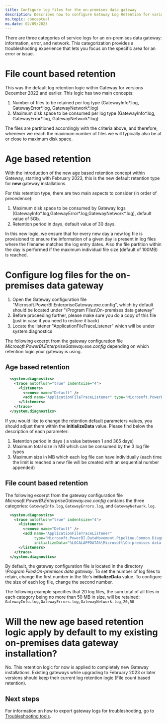 ```yaml
---
title: Configure log files for the on-premises data gateway
description: Describes how to configure Gateway Log Retention for various versions of the On-Premise Data Gateway.
ms.topic: conceptual
ms.date: 02/09/2023
---
```


There are three categories of service logs for an on-premises data gateway: information, error, and network. This categorization provides a troubleshooting experience that lets you focus on the specific area for an error or issue.

# File count based retention
This was the default log retention logic within Gateway for versions December 2022 and earlier. This logic has two main concepts:

 1. Number of files to be retained per log type (GatewayInfo*.log, GatewayError*.log, GatewayNetwork*.log)
 1. Maximum disk space to be consumed per log type (GatewayInfo*.log, GatewayError*.log, GatewayNetwork*.log)

The files are partitioned accordingly with the criteria above, and therefore, whenever we reach the maximum number of files we will typically also be at or close to maximum disk space.

# Age based retention
With the introduction of the new age based retention concept within Gateway, starting with February 2023, this is the new default retention type for **new** gateway installations.

For this retention type, there are two main aspects to consider (in order of precedence):
 1. Maximum disk space to be consumed by Gateway logs (GatewayInfo*.log,GatewayError*.log,GatewayNetwork*.log), default value of 5Gb.
 1. Retention period in days, default value of 30 days.
 
In this new logic, we ensure that for every new day a new log file is provisioned to ensure the information of a given day is present in log files where the filename matches the log entry dates.
Also the file partition within the day is performed if the maximum individual file size (default of 100MB) is reached.

# Configure log files for the on-premises data gateway

1. Open the Gateway configuration file "Microsoft.PowerBI.EnterpriseGateway.exe.config", which by default should be located under "\Program Files\On-premises data gateway"
1. Before proceeding further, please make sure you do a copy of this file (just in case if you need to restore it back)
1. Locate the listener "ApplicationFileTraceListener" which will be under system.diagnostics

The following excerpt from the gateway configuration file *Microsoft.PowerBI.EnterpriseGateway.exe.config* depending on which retention logic your gateway is using.

## Age based retention

```xml
  <system.diagnostics>
    <trace autoflush="true" indentsize="4">
      <listeners>
        <remove name="Default" />
        <add name="ApplicationFileTraceListener" type="Microsoft.PowerBI.DataMovement.Pipeline.Common.Diagnostics.AgeBasedRetentionRotatableFilesManagerTraceListener, Microsoft.PowerBI.DataMovement.Pipeline.Common" initializeData="%LOCALAPPDATA%\Microsoft\On-premises data gateway\,30,5120,100" />
      </listeners>
    </trace>
  </system.diagnostics>
```

If you would like to change the retention default parameters values, you should adjust them within the **initializeData** value. Please find below the description of each parameter:
1. Retention period in days ( a value between 1 and 365 days)
2. Maximum total size in MB which can be consumed by the 3 log file types
3. Maximum size in MB which each log file can have individually (each time the limit is reached a new file will be created with an sequential number appended)
 
## File count based retention
The following excerpt from the gateway configuration file *Microsoft.PowerBI.EnterpriseGateway.exe.config* contains the three categories: `GatewayInfo.log`, `GatewayErrors.log`, and `GatewayNetwork.log`.

```xml
  <system.diagnostics>
    <trace autoflush="true" indentsize="4">
      <listeners>
        <remove name="Default" />
        <add name="ApplicationFileTraceListener"
             type="Microsoft.PowerBI.DataMovement.Pipeline.Common.Diagnostics.RotatableFilesManagerTraceListener, Microsoft.PowerBI.DataMovement.Pipeline.Common"
             initializeData="%LOCALAPPDATA%\Microsoft\On-premises data gateway\,GatewayInfo.log,GatewayErrors.log,GatewayNetwork.log,20,50" />
      </listeners>
    </trace>
  </system.diagnostics>
```

By default, the gateway configuration file is located in the directory *\Program Files\On-premises data gateway*. To set the number of log files to retain, change the first number in the file's **initializeData** value. To configure the size of each log file, change the second number.

The following example specifies that 20 log files, the sum total of all files in each category being no more than 50 MB in size, will be retained:
 `GatewayInfo.log,GatewayErrors.log,GatewayNetwork.log,20,50`


# Will the new age based retention logic apply by default to my existing on-premises data gateway installation?
No. This retention logic for now is applied to completely new Gateway installations. Existing gateways while upgrading to February 2023 or later versions should keep their current log retention logic (File count based retention).

## Next steps

For information on how to export gateway logs for troubleshooting, go to [Troubleshooting tools](service-gateway-tshoot.md#troubleshooting-tools).
